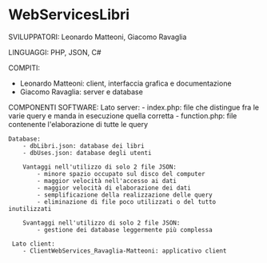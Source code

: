 # WebServicesLibri

SVILUPPATORI: Leonardo Matteoni, Giacomo Ravaglia

LINGUAGGI: PHP, JSON, C#

COMPITI:
  - Leonardo Matteoni: client, interfaccia grafica e documentazione
  - Giacomo Ravaglia: server e database


COMPONENTI SOFTWARE: 
    Lato server:
        - index.php: file che distingue fra le varie query e manda in esecuzione quella corretta
        - function.php: file contenente l'elaborazione di tutte le query

    Database:
        - dbLibri.json: database dei libri
        - dbUses.json: database degli utenti
      
        Vantaggi nell'utilizzo di solo 2 file JSON: 
            - minore spazio occupato sul disco del computer
            - maggior velocità nell'accesso ai dati
            - maggior velocità di elaborazione dei dati
            - semplificazione della realizzazione delle query 
            - eliminazione di file poco utilizzati o del tutto inutilizzati

        Svantaggi nell'utilizzo di solo 2 file JSON:
            - gestione dei database leggermente più complessa
      
     Lato client:
        - ClientWebServices_Ravaglia-Matteoni: applicativo client


